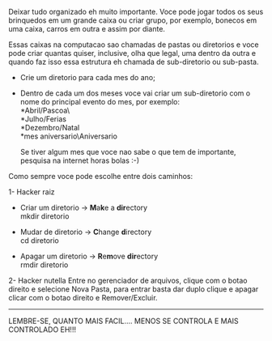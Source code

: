 Deixar tudo organizado eh muito importante.
Voce pode jogar todos os seus brinquedos em um grande caixa ou criar grupo, por exemplo, bonecos em uma caixa, carros em outra e assim por diante.

Essas caixas na computacao sao chamadas de pastas ou diretorios e voce pode criar quantas quiser, inclusive, olha que legal, uma dentro da outra e quando faz isso essa estrutura eh chamada de sub-diretorio ou sub-pasta.

* Crie um diretorio para cada mes do ano;

* Dentro de cada um dos meses voce vai criar um sub-diretorio com o nome do principal evento do mes, por exemplo:\
	*Abril/Pascoa\	
	*Julho/Ferias\
	*Dezembro/Natal\
	*mes aniversario\Aniversario

	Se tiver algum mes que voce nao sabe o que tem de importante, pesquisa na internet horas bolas :-)
 
Como sempre voce pode escolhe entre dois caminhos:

1- Hacker raiz
* Criar um diretorio -> **M**a**k**e a **dir**ectory\
mkdir diretorio

* Mudar de diretorio -> **C**hange **d**irectory\
cd diretorio

* Apagar um diretorio -> **R**e**m**ove **dir**ectory\
rmdir diretorio

2- Hacker nutella
Entre no gerenciador de arquivos, clique com o botao direito e selecione Nova Pasta, para entrar basta dar duplo clique e apagar clicar com o botao direito e Remover/Excluir.

---

LEMBRE-SE, QUANTO MAIS FACIL....
MENOS SE CONTROLA E MAIS CONTROLADO EH!!!




